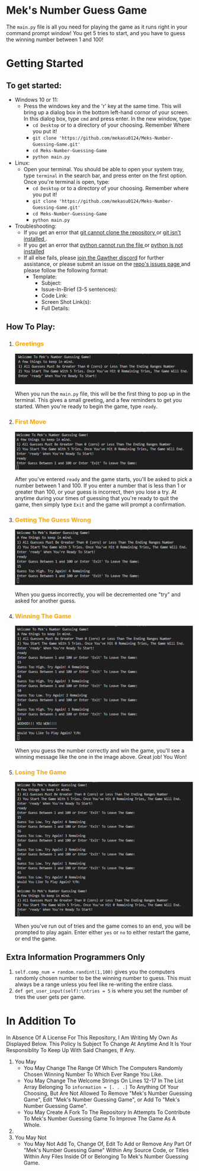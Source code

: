 <h1>Mek's Number Guess Game</h1>
<p>
    The <code>main.py</code> file is all you need for playing the game as it runs right in your command prompt window! You get 5 tries to start, and you have to guess the winning number between 1 and 100!
</p>
<h1>Getting Started</h1>
<p>
    <h2>To get started:</h2>
    <ul>
        <li>Windows 10 or 11:
            <ul>
                <li>
                    Press the windows key and the 'r' key at the same time. This will bring up a dialog box in the bottom left-hand cornor of your screen. In this dialog box, type <code>cmd</code> and press enter. In the new window, type:
                    <ul>
                        <li><code>cd Desktop</code> or to a directory of your choosing. Remember Where you put it!</li>
                        <li><code>git clone 'https://github.com/mekasu0124/Meks-Number-Guessing-Game.git'</code></li>
                        <li><code>cd Meks-Number-Guessing-Game</code></li>
                        <li><code>python main.py</code></li>
                    </ul>
                </li>
            </ul>
        </li>
        <li>Linux:
            <ul>
                <li>
                    Open your terminal. You should be able to open your system tray, type <code>terminal</code> in the search bar, and press enter on the first option.
                    Once you're terminal is open, type:
                    <ul>
                        <li><code>cd Desktop</code> or to a directory of your choosing. Remember where you put it!</li>
                        <li><code>git clone 'https://github.com/mekasu0124/Meks-Number-Guessing-Game.git'</code></li>
                        <li><code>cd Meks-Number-Guessing-Game</code></li>
                        <li><code>python main.py</code></li>
                    </ul>
                </li>
            </ul>
        </li>
        <li>Troubleshooting:
            <ul>
                <li>
                    If you get an error that
                    <a href="https://docs.github.com/en/repositories/creating-and-managing-repositories/troubleshooting-cloning-errors">
                        git cannot clone the repository
                    </a>
                    or
                    <a href="https://stackoverflow.com/questions/19290899/git-is-not-installed-or-not-in-the-path">
                        git isn't installed
                    </a>.
                </li>
                <li>
                    If you get an error that
                    <a href="https://realpython.com/run-python-scripts/">
                        python cannot run the file
                    </a>
                    or
                    <a href="https://github.com/microsoft/vscode-python/issues/9576">
                        python is not installed
                    </a>
                </li>
                <li>
                    If all else fails, please <a href="https://discord.gg/95uVDay6TH">join the Gawther discord</a> for further assistance, or please submit an issue on the <a href="https://github.com/mekasu0124/Meks-Number-Guessing-Game/issues">
                        repo's issues page
                    </a> and please follow the following format:
                    <ul>
                        <li>
                            Template:
                            <ul>
                                <li>Subject:</li>
                                <li>Issue-In-Brief (3-5 sentences):</li>
                                <li>Code Link:</li>
                                <li>Screen Shot Link(s):</li>
                                <li>Full Details:</li>
                            </ul>
                        </li>
                    </ul>
                </li>
            </ul>
        </li>
    </ul>
</p>
<h2>How To Play:</h2>
<p>
    <ol>
        <li>
            <h3 style="color: orange;">Greetings</h3>
            <img src="./images/step_one.png" />
            <p>
                When you run the <code>main.py</code> file, this will be the first thing to pop up in the terminal. This gives a small greeting, and a few reminders to get you started. When you're ready to begin the game, type <code>ready</code>.
            </p>
        </li>
        <li>
            <h3 style="color: orange;">First Move</h3>
            <img src="./images/step_two.png" />
            <p>
                After you've entered <code>ready</code> and the game starts, you'll be asked to pick a number between 1 and 100. If you enter a number that is less than 1 or greater than 100, or your guess is incorrect, then you lose a try. At anytime during your times of guessing that you're ready to quit the game, then simply type <code>Exit</code> and the game will prompt a confirmation.
            </p>
        </li>
        <li>
            <h3 style="color: orange;">Getting The Guess Wrong</h3>
            <img src="./images/step_three.png" />
            <p>When you guess incorrectly, you will be decremented one "try" and asked for another guess.</p>
        </li>
        <li>
            <h3 style="color: orange;">Winning The Game</h3>
            <img src="./images/step_four.png" />
            <p>
                When you guess the number correctly and win the game, you'll see a winning message like the one in the image above. Great job! You Won!
            </p>
        </li>
        <li>
            <h3 style="color: orange;">Losing The Game</h3>
            <img src="./images/step_five.png" />
            <p>
                When you've run out of tries and the game comes to an end, you will be prompted to play again. Enter either <code>yes</code> or <code>no</code> to either restart the game, or end the game.
            </p>
        </li>
    </ol>
</p>
<h2>Extra Information <strong>Programmers Only</strong></h2>
<p>
    <ol>
        <li>
            <code>self.comp_num = random.randint(1,100)</code> gives you the computers randomly chosen number to be the winning number to guess. This must always be a range unless you feel like re-writing the entire class.
        </li>
        <li>
            <code>def get_user_input(self):\ntries = 5</code> is where you set the number of tries the user gets per game.
        </li>
    </ol>
</p>
<h1>In Addition To</h1>
<p>
    In Absence Of A License For This Repository, I Am Writing My Own As Displayed Below. This Policy Is Subject To Change At Anytime And It Is Your Responsiblity To Keep Up With Said Changes, If Any.
    <ol>
        <li>You May
            <ul>
                <li>
                    You May Change The Range Of Which The Computers Randomly Chosen Winning Number To Which Ever Range You Like.
                </li>
                <li>
                    You May Change The Welcome Strings On Lines 12-17 In The List Array Belonging To <code>information = [. . .]</code> To Anything Of Your Choosing, But Are Not Allowed To Remove "Mek's Number Guessing Game", Edit "Mek's Number Guessing Game", or Add To "Mek's Number Guessing Game".
                </li>
                <li>
                    You May Create A Fork To The Repository In Attempts To Contribute To Mek's Number Guessing Game To Improve The Game As A Whole.
                </li>
            </ul>
        <li>
        <li>You May Not
            <ul>
                <li>
                    You May Not Add To, Change Of, Edit To Add or Remove Any Part Of "Mek's Number Guessing Game" Within Any Source Code, or Titles Within Any Files Inside Of or Belonging To Mek's Number Guessing Game.
                </li>
            </ul>
        </li>
    </ol>
</p>
